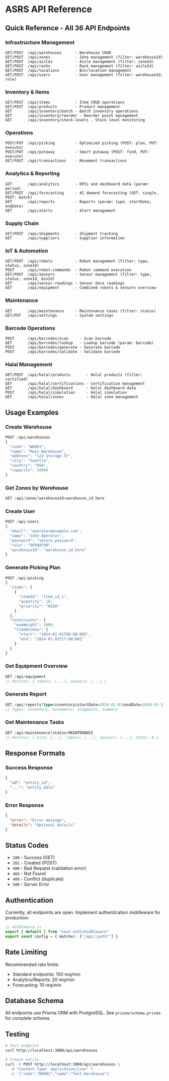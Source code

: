 # ASRS API Reference

## Quick Reference - All 36 API Endpoints

### Infrastructure Management
```
GET/POST  /api/warehouses      - Warehouse CRUD
GET/POST  /api/zones           - Zone management (filter: warehouseId)
GET/POST  /api/aisles          - Aisle management (filter: zoneId)
GET/POST  /api/racks           - Rack management (filter: aisleId)
GET/POST  /api/locations       - Bin/location management
GET/POST  /api/users           - User management (filter: warehouseId, role)
```

### Inventory & Items
```
GET/POST  /api/items           - Item CRUD operations
GET/POST  /api/products        - Product management
GET       /api/inventory/batch - Batch inventory operations
GET       /api/inventory/reorder - Reorder point management
GET       /api/inventory/stock-levels - Stock level monitoring
```

### Operations
```
POST/PUT  /api/picking         - Optimized picking (POST: plan, PUT: execute)
POST/PUT  /api/putaway         - Smart putaway (POST: find, PUT: execute)
GET/POST  /api/transactions    - Movement transactions
```

### Analytics & Reporting
```
GET       /api/analytics       - KPIs and dashboard data (param: period)
GET/POST  /api/forecasting     - AI demand forecasting (GET: single, POST: batch)
GET       /api/reports         - Reports (param: type, startDate, endDate)
GET       /api/alerts          - Alert management
```

### Supply Chain
```
GET/POST  /api/shipments       - Shipment tracking
GET       /api/suppliers       - Supplier information
```

### IoT & Automation
```
GET/POST  /api/robots          - Robot management (filter: type, status, zoneId)
POST      /api/robot-commands  - Robot command execution
GET/POST  /api/sensors         - Sensor management (filter: type, status, zoneId, binId)
GET       /api/sensor-readings - Sensor data readings
GET       /api/equipment       - Combined robots & sensors overview
```

### Maintenance
```
GET       /api/maintenance     - Maintenance tasks (filter: status)
GET/PUT   /api/settings        - System settings
```

### Barcode Operations
```
POST      /api/barcodes/scan     - Scan barcode
GET       /api/barcodes/lookup   - Lookup barcode (param: barcode)
POST      /api/barcodes/generate - Generate barcode
POST      /api/barcodes/validate - Validate barcode
```

### Halal Management
```
GET/POST  /api/halal/products       - Halal products (filter: certified)
GET       /api/halal/certifications - Certification management
GET       /api/halal/dashboard      - Halal dashboard data
POST      /api/halal/simulation     - Halal simulation
GET       /api/halal/zones          - Halal zone management
```

## Usage Examples

### Create Warehouse
```typescript
POST /api/warehouses
{
  "code": "WH001",
  "name": "Main Warehouse",
  "address": "123 Storage St",
  "city": "Seattle",
  "country": "USA",
  "capacity": 10000
}
```

### Get Zones by Warehouse
```typescript
GET /api/zones?warehouseId=warehouse_id_here
```

### Create User
```typescript
POST /api/users
{
  "email": "operator@example.com",
  "name": "John Operator",
  "password": "secure_password",
  "role": "OPERATOR",
  "warehouseId": "warehouse_id_here"
}
```

### Generate Picking Plan
```typescript
POST /api/picking
{
  "items": [
    {
      "itemId": "item_id_1",
      "quantity": 10,
      "priority": "HIGH"
    }
  ],
  "constraints": {
    "maxWeight": 1000,
    "timeWindow": {
      "start": "2024-01-01T08:00:00Z",
      "end": "2024-01-01T17:00:00Z"
    }
  }
}
```

### Get Equipment Overview
```typescript
GET /api/equipment
// Returns: { robots: [...], sensors: [...] }
```

### Generate Report
```typescript
GET /api/reports?type=inventory&startDate=2024-01-01&endDate=2024-01-31
// Types: inventory, movements, shipments, summary
```

### Get Maintenance Tasks
```typescript
GET /api/maintenance?status=MAINTENANCE
// Returns: { bins: [...], robots: [...], sensors: [...], total: N }
```

## Response Formats

### Success Response
```json
{
  "id": "entity_id",
  "...": "entity_data"
}
```

### Error Response
```json
{
  "error": "Error message",
  "details": "Optional details"
}
```

## Status Codes

- `200` - Success (GET)
- `201` - Created (POST)
- `400` - Bad Request (validation error)
- `404` - Not Found
- `409` - Conflict (duplicate)
- `500` - Server Error

## Authentication

Currently, all endpoints are open. Implement authentication middleware for production:

```typescript
// middleware.ts
export { default } from "next-auth/middleware"
export const config = { matcher: ["/api/:path*"] }
```

## Rate Limiting

Recommended rate limits:
- Standard endpoints: 100 req/min
- Analytics/Reports: 20 req/min
- Forecasting: 10 req/min

## Database Schema

All endpoints use Prisma ORM with PostgreSQL. See `prisma/schema.prisma` for complete schema.

## Testing

```bash
# Test endpoint
curl http://localhost:3000/api/warehouses

# Create entity
curl -X POST http://localhost:3000/api/warehouses \
  -H "Content-Type: application/json" \
  -d '{"code":"WH001","name":"Test Warehouse"}'
```
